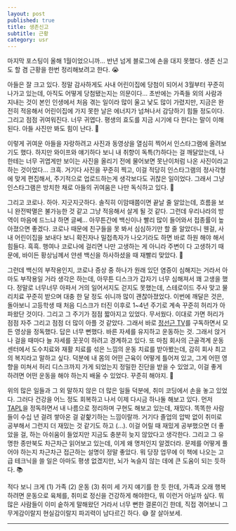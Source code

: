 ```yaml
---
layout: post
published: true
title: 생존신고
subtitle: 근황
category: usr
---
```


 마지막 포스팅이 올해 1월이었으니까... 반년 넘게 블로그에 손을 대지
 못했다. 생존 신고도 할 겸 근황을 한번 정리해보려고 한다. 😭

 아들은 잘 크고 있다. 정말 감사하게도 사내 어린이집에 당첨이 되어서
 3월부터 꾸준히 나가고 있는데, 아직도 어떻게 당첨됐는지는 의문이다...
 초반에는 가족들 외의 사람과 지내는 것이 본인 인생에서 처음 겪는
 일이라 많이 울고 낯도 많이 가렸지만, 지금은 완전히 적응해서
 어린이집에 가지 못한 날은 에너지가 넘쳐나서 감당하기 힘들
 정도이다. 그리고 점점 귀여워진다. 너무 귀엽다. 평생의 효도를 지금
 시기에 다 한다는 말이 이해된다. 아들 사진만 봐도 힘이 난다. 💪

 이렇게 귀여운 아들을 자랑하려고 사진과 동영상을 열심히 찍어서
 인스타그램에 올려보기도 했다. 하지만 와이프와 얘기하다 보니 내 취향이
 독특(?)하다는 걸 깨달았는데, 나한테는 너무 귀엽게만 보이는 사진을
 올리기 전에 물어보면 못난이처럼 나온 사진이라고 하는
 것이었다... 크흑. 거기다 사진을 꾸준히 찍고, 이걸 적당히 인스타그램의
 정사각형에 맞게 편집해서, 주기적으로 업로드하는게 생각보다도 귀찮은
 일이었다. 그래서 그냥 인스타그램은 방치한 채로 아들의 귀여움은 나만
 독식하고 있다. 😤

 그리고 코로나. 하아. 지긋지긋하다. 솔직히 이맘때쯤이면 끝날 줄
 알았는데, 흐름을 보니 완전박멸은 불가능한 것 같고 그냥 적응해서 살게
 될 것 같다. 그런데 우리나라의 방역이 마음에 드느냐 하면
 글쎄... 아무튼간에 백신이나 빨리 많이 들어와서 접종률이 높아졌으면
 좋겠다. 코로나 때문에 친구들을 못 봐서 심심하기만 할 줄 알았더니
 웬걸, 사내 어린이집을 보내다 보니 확진자나 밀접촉자가 나오기라도 하면
 바로 하원 해야 해서 힘들다. 흑흑. 행여나 코로나에 걸리면 나만
 고생하는 게 아니라 주변이 다 고생하기 때문에, 바이든 황상님께서 얀센
 백신을 하사하셨을 때 재빨리 맞았다. 💉

 그런데 백신의 부작용인지, 코로나 증상 중 하나가 원래 있던 염증이
 심해지는 거라서 아마도 부작용일 거라 생각은 하는데, 아무튼 디스크가
 갑자기 너무 심해져서 꽤 고생을 했다. 정말로 너무너무 아파서 거의
 일어서지도 걷지도 못했는데, 스테로이드 주사 맞고 물리치료 꾸준히
 받으며 대충 한 달 정도 쉬니까 많이 괜찮아졌었다. 이번에 깨달은 것은,
 돌아보니 고등학생 때 처음 디스크가 터진 이후로 1~4년 주기로 계속
 꾸준히 허리가 아파왔단 것이다. 그리고 그 주기가 점점 짧아지고
 있었다. 무서웠다. 이대로 가면 허리가 점점 자주 그리고 점점 더 많이
 아플 것 같았다. 그래서 바로 [정선근
 TV](https://www.youtube.com/channel/UCfwHnETOc2DrYnBDPjxzKSA)를
 구독하면서 모든 영상을 정독했다. 답은 너무 뻔했다. 바른 자세를
 유지하고 운동하는 것. 그래서 앉거나 걸을 때마다 늘 자세를 꼿꼿이
 하려고 경계하고 있다. 또 마침 회사의 근골격계 운동센터에서 도수치료와
 재활 치료를 섞은 느낌의 운동 치료를 받아봤는데, 감히 회사 최고의
 복지라고 말하고 싶다. 덕분에 내 몸의 어떤 근육이 어떻게 틀어져 있고,
 그게 어떤 영향을 미쳐서 허리 디스크까지 가게 되었는지 정밀한 진단을
 받을 수 있었고, 이걸 좋게 하려면 어떤 운동을 해야 하는지 배울 수
 있었다. 꾸준히 해야지. 🏃

 위의 많은 일들과 그 외 말하지 않은 더 많은 일들 덕분에, 취미 코딩에서
 손을 놓고 있었다. 그러다 건강을 어느 정도 회복하고 나서 이제 다시금
 하나둘 해보고 있다. 먼저
 [TAPL](https://www.cis.upenn.edu/~bcpierce/tapl/)을 정독하면서 내
 나름으로 정리하며 구현도 해보고 있는데, 재밌다. 똑똑한 사람들이 수십
 년 걸려 쌓아온 걸 겉핥기하는 느낌이랄까. 거기다 졸업의 압박 없이
 취미로 공부해서 그런지 더 재밌는 것 같기도 하고 (...). 이걸 어릴 때
 재밌게 공부했으면 더 좋았을 걸, 하는 아쉬움이 들었지만 지금도 충분히
 늦지 않았다고 생각한다. 그리고 그 유명한 종만북도 차근차근 읽어보고
 있는데, 이게 왜 명저인지 알겠더라. 문제를 어떻게 풀어야 하는지
 차근차근 접근하는 설명이 정말 좋았다. 뭐 당장 업무에 이 책에 나오는
 고급 테크닉을 쓸 일은 아마도 평생 없겠지만, 뇌가 녹슬지 않는 데에 큰
 도움이 되는 듯하다. 📚

 적다 보니 크게 (1) 가족 (2) 운동 (3) 취미 세 가지 얘기를 한 듯 한데,
 가족과 오래 행복하려면 운동으로 육체를, 취미로 정신을 건강하게
 해야한다, 뭐 이런거 아닐까 싶다. 뭐 많은 사람들이 이미 숱하게
 말해왔던 거라서 너무 뻔한 결론이긴 한데, 직접 겪어보니 그
 무게감이랄지 현실감이랄지 파괴력이 남다르긴 하다. 😅 잘 살아보세.

---
